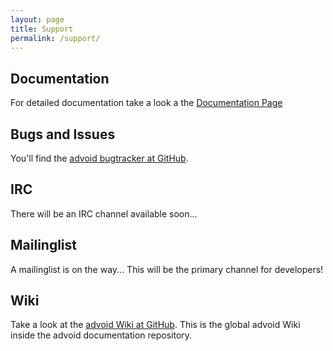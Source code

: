 ```yaml
---
layout: page
title: Support
permalink: /support/
---
```


<h2>Documentation</h2>

<p>For detailed documentation take a look a the <a href="/documentation/">Documentation Page</a>

<h2>Bugs and Issues</h2>

<p>You'll find the <a href="https://github.com/advoid/advoid/issues">advoid bugtracker at GitHub</a>.</p>

<h2>IRC</h2>

<p>There will be an IRC channel available soon...</p>

<h2>Mailinglist</h2>

<p>A mailinglist is on the way... This will be the primary channel for developers!</p>

<h2>Wiki</h2>

<p>Take a look at the <a href="https://github.com/advoid/documentation/wiki">advoid Wiki at GitHub</a>. This is the global advoid Wiki inside the advoid documentation repository.</p>
